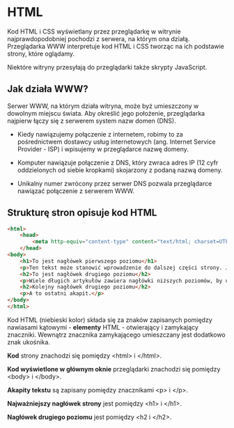 # HTML

Kod HTML i CSS wyświetlany przez przeglądarkę w witrynie najprawdopodobniej pochodzi z serwera, na którym ona działą. Przeglądarka WWW interpretuje kod HTML i CSS tworząc na ich podstawie strony, które oglądamy.

Niektóre witryny przesyłają do przeglądarki także skrypty JavaScript.

## Jak działa WWW?

Serwer WWW, na którym działa witryna, może byż umieszczony w dowolnym miejscu świata. Aby określić jego położenie, przeglądarka najpierw łączy się z serwerem system nazw domen (DNS).

* Kiedy nawiązujemy połączenie z internetem, robimy to za pośrednictwem dostawcy usług internetowych (ang. Internet Service Provider - ISP) i wpisujemy w przeglądarce nazwę domeny.

* Komputer nawiązuje połączenie z DNS, który zwraca adres IP (12 cyfr oddzielonych od siebie kropkami) skojarzony z podaną nazwą domeny. 

* Unikalny numer zwrócony przez serwer DNS pozwala przeglądarce nawiązać połączenie z serwerem WWW.

## Strukturę stron opisuje kod HTML

```HTML
<html>
    <head>
        <meta http-equiv="content-type" content="text/html; charset=UTF-8">
    </head>
<body>
    <h1>To jest nagłówek pierwszego poziomu</h1>
    <p>Ten tekst może stanowić wprowadzenie do dalszej części strony. Jeśli strona jest długa to jej zawartość może zostać podzielona kilkoma nagłówkami niższego poziomu.</p>
    <h2>To jest nagłówek drugiego poziomu</h2>
    <p>Wiele długich artykułów zawiera nagłówki niższych poziomów, by ułatwić czytelnikom zrozumienie struktury tekstu. W dokumencie mogą się nawet pojawić nagłówki jeszcze niższych poziomów (trzeciego, a nawet czwartego).</p>
    <h2>Kolejny nagłówek drugiego poziomu</h2>
    <p>A to ostatni akapit.</p>
</body>
</html>
```

Kod HTML (niebieski kolor) składa się za znaków zapisanych pomiędzy nawiasami kątowymi - **elementy** HTML - otwierający i zamykający znaczniki. Wewnątrz znacznika zamykającego umieszczany jest dodatkowo znak ukośnika. 


__Kod__ strony znachodzi się pomiędzy  &lt;html&gt; i &lt;/html&gt;.

__Kod wyświetlone w głównym oknie__ przeglądarki znachodzi się pomiędzy &lt;body&gt; i &lt;/body&gt;.

__Akapity tekstu__ są zapisany pomiędzy znacznikami &lt;p&gt; i &lt;/p&gt;.

__Najważniejszy nagłówek strony__ jest pomiędzy &lt;h1&gt; i &lt;/h1&gt;.

__Nagłówek drugiego poziomu__ jest pomiędzy &lt;h2 i &lt;/h2&gt;.
